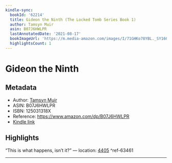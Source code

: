 ```yaml
---
kindle-sync:
  bookId: '62214'
  title: Gideon the Ninth (The Locked Tomb Series Book 1)
  author: Tamsyn Muir
  asin: B07J6HWLPR
  lastAnnotatedDate: '2021-08-17'
  bookImageUrl: 'https://m.media-amazon.com/images/I/71GHKo78YBL._SY160.jpg'
  highlightsCount: 1
---
```

# Gideon the Ninth
## Metadata
* Author: [Tamsyn Muir](https://www.amazon.com/Tamsyn-Muir/e/B07B3X5H5H/ref=dp_byline_cont_ebooks_1)
* ASIN: B07J6HWLPR
* ISBN: 125031318X
* Reference: https://www.amazon.com/dp/B07J6HWLPR
* [Kindle link](kindle://book?action=open&asin=B07J6HWLPR)

## Highlights
“This is what happens, isn’t it?” — location: [4405](kindle://book?action=open&asin=B07J6HWLPR&location=4405) ^ref-63461

---
